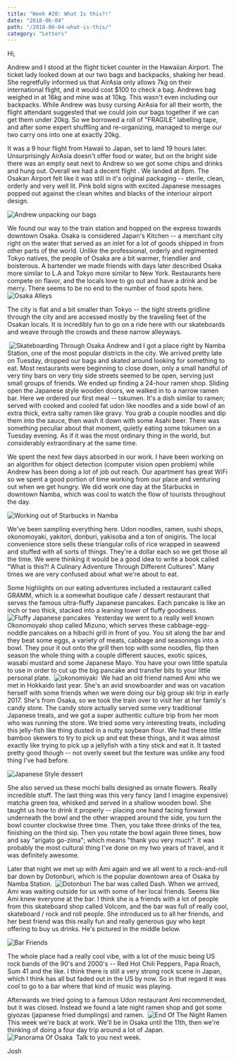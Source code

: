 ```yaml
---
title: "Week #20: What Is this?!"
date: "2018-06-04"
path: "/2018-06-04-what-is-this/"
category: "Letters"
---
```


Hi,

Andrew and I stood at the flight ticket counter in the Hawaiian Airport. The ticket lady looked down at our two bags and backpacks, shaking her head. She regretfully informed us that AirAsia only allows 7kg on their international flight, and it would cost $100 to check a bag. Andrews bag weighed in at 16kg and mine was at 10kg. This wasn't even including our backpacks. While Andrew was busy cursing AirAsia for all their worth, the flight attendant suggested that we could join our bags together if we can get them under 20kg. So we borrowed a roll of "FRAGILE" labelling tape, and after some expert shuffling and re-organizing, managed to merge our two carry ons into one at exactly 20kg. 

It was a 9 hour flight from Hawaii to Japan, set to land 19 hours later. Unsurprisingly AirAsia doesn't offer food or water, but on the bright side there was an empty seat next to Andrew so we got some chips and drinks and hung out. Overall we had a decent flight . We landed at 8pm. The Osakan Airport felt like it was still in it's original packaging -- sterile, clean, orderly and very well lit. Pink bold signs with excited Japanese messages popped out against the clean whites and blacks of the interiour airport design. 

![Andrew unpacking our bags](baggage.GIF) 

We found our way to the train station and hopped on the express towards downtown Osaka. Osaka is considered Japan's Kitchen -- a merchant city right on the water that served as an inlet for a lot of goods shipped in from other parts of the world. Unlike the professional, orderly and regimented Tokyo natives, the people of Osaka are a bit warmer, friendlier and boisterous. A bartender we made friends with days later described Osaka more similar to L.A and Tokyo more similar to New York. Restaurants here compete on flavor, and the locals love to go out and have a drink and be merry. There seems to be no end to the number of food spots here. 
​
 ![Osaka Alleys](alleyways.JPG)
​

The city is flat and a bit smaller than Tokyo -- the tight streets gridline through the city and are accessed mostly by the traveling feet of the Osakan locals. It is incredibly fun to go on a ride here with our skateboards and weave through the crowds and these narrow alleyways. 

​
 ![Skateboarding Through Osaka](skateboard.JPG)
​
Andrew and I got a place right by Namba Station, one of the most popular districts in the city. We arrived pretty late on Tuesday, dropped our bags and skated around looking for something to eat. Most restaurants were beginning to close down, only a small handful of very tiny bars on very tiny side streets seemed to be open, serving just small groups of friends. We ended up finding a 24-hour ramen shop. Sliding open the Japanese style wooden doors, we walked in to a narrow ramen bar. Here we ordered our first meal -- tskumen. It's a dish similar to ramen; served with cooked and cooled fat udon like noodles and a side bowl of an extra thick, extra salty ramen like gravy. You grab a couple noodles and dip them into the sauce, then wash it down with some Asahi beer. There was something peculiar about that moment, quietly eating some tskumen on a Tuesday evening. As if it was the most ordinary thing in the world, but considerably extraordinary at the same time. 

We spent the next few days absorbed in our work. I have been working on an algorithm for object detection (computer vision open problem) while Andrew has been doing a lot of job out reach. Our apartment has great WiFi so we spent a good portion of time working from our place and venturing out when we get hungry. We did work one day at the Starbucks in downtown Namba, which was cool to watch the flow of tourists throughout the day.

![Working out of Starbucks in Namba](working.jpg)

We've been sampling everything here. Udon noodles, ramen, sushi shops, okonomoyaki, yakitori, donburi, yakisoba and a ton of onigiris. The local convenience store sells these triangular rolls of rice wrapped in seaweed and stuffed with all sorts of things. They're a dollar each so we get those all the time. We were thinking it would be a good idea to write a book called "What is this?! A Culinary Adventure Through Different Cultures". Many times we are very confused about what we're about to eat.


Some highlights on our eating adventures included a restaurant called GRAMM, which is a somewhat boutique cafe / dessert restaurant that serves the famous ultra-fluffy Japanese pancakes. Each pancake is like an inch or two thick, stacked into a leaning tower of fluffy goodness.
​
 ![Fluffy Japanese pancakes](pancakes.GIF)
​
Yesterday we went to a really well known Okonomoyaki shop called Mizuno, which serves these cabbage-egg-noddle pancakes on a hibachi grill in front of you. You sit along the bar and they beat some eggs, a variety of meats, cabbage and seasonings into a bowl. They pour it out onto the grill then top with some noodles, flip then season the whole thing with a couple different sauces, exotic spices, wasabi mustard and some Japanese Mayo. You have your own little spatula to use in order to cut up the big pancake and transfer bits to your little personal plate. 
​​​
 ![okonomiyaki](okonomiyaki.JPG)
​
We had an old friend named Ami who we met in Hokkaido last year. She's an avid snowboarder and was on vacation herself with some friends when we were doing our big group ski trip in early 2017. She's from Osaka, so we took the train over to visit her at her family's candy store. The candy store actually served some very traditional Japanese treats, and we got a super authentic culture trip from her mom who was running the store. We tried some very interesting treats, including this jelly-fish like thing dusted in a nutty soybean flour. We had these little bamboo skewers to try to pick up and eat these things, and it was almost exactly like trying to pick up a jellyfish with a tiny stick and eat it. It tasted pretty good though -- not overly sweet but the texture was unlike any food thing I've had before. 


![Japanese Style dessert](dessert.jpg)

She also served us these mochi balls designed as ornate flowers. Really incredible stuff. The last thing was this very fancy (and I imagine expensive) matcha green tea, whisked and served in a shallow wooden bowl. She taught us how to drink it properly -- placing one hand facing forward underneath the bowl and the other wrapped around the side, you turn the bowl counter clockwise three time. Then, you take three drinks of the tea, finishing on the third sip. Then you rotate the bowl again three times, bow and say "arigato go-zima"; which means "thank you very much". It was probably the most cultural thing I've done on my two years of travel, and it was definitely awesome. 

Later that night we met up with Ami again and we all went to a rock-and-roll bar down by Dotonburi, which is the popular downtown area of Osaka by Namba Station.
​
 ![Dotonburi](dotonburi.JPG)
​
The bar was called Dash. When we arrived, Ami was waiting outside for us with some of her local friends. Seems like Ami knew everyone at the bar. I think she is a friends with a lot of people from this skateboard shop called Volcom, and the bar was full of really cool, skateboard / rock and roll people. She introduced us to all her friends, and her best friend was this really fun and really generous guy who kept offering to buy us drinks. He's pictured in the middle below.  

![Bar Friends](bar-friends.JPG)

The whole place had a really cool vibe, with a lot of the music being US rock bands of the 90's and 2000's -- Red Hot Chili Peppers, Papa Roach, Sum 41 and the like. I think there is still a very strong rock scene in Japan, which I think has all but faded out in the US by now. So in that regard it was cool to go to a bar where that kind of music was playing. 


Afterwards we tried going to a famous Udon restaurant Ami recommended, but it was closed. Instead we found a late night ramen shop and got some giyozas (japanese fried dumplings) and ramen. 
​
![End Of The Night Ramen](ramen-night.JPG)
​
This week we're back at work. We'll be in Osaka until the 11th, then we're thinking of doing a four day trip around a lot of Japan.
​
![Panorama Of Osaka](osaka.jpg)
​
Talk to you next week.

Josh
